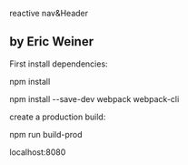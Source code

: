 reactive nav&Header
## by Eric Weiner



First install dependencies:

npm install

npm install --save-dev webpack webpack-cli 

create a production build:

npm run build-prod

localhost:8080





